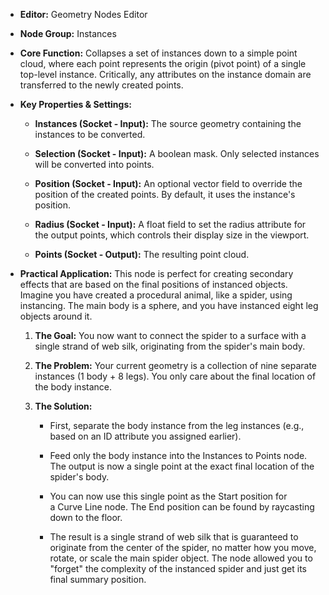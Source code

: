 - **Editor:** Geometry Nodes Editor
    
- **Node Group:** Instances
    
- **Core Function:** Collapses a set of instances down to a simple point cloud, where each point represents the origin (pivot point) of a single top-level instance. Critically, any attributes on the instance domain are transferred to the newly created points.
    
- **Key Properties & Settings:**
    
    - **Instances (Socket - Input):** The source geometry containing the instances to be converted.
        
    - **Selection (Socket - Input):** A boolean mask. Only selected instances will be converted into points.
        
    - **Position (Socket - Input):** An optional vector field to override the position of the created points. By default, it uses the instance's position.
        
    - **Radius (Socket - Input):** A float field to set the radius attribute for the output points, which controls their display size in the viewport.
        
    - **Points (Socket - Output):** The resulting point cloud.
        
- **Practical Application:** This node is perfect for creating secondary effects that are based on the final positions of instanced objects. Imagine you have created a procedural animal, like a spider, using instancing. The main body is a sphere, and you have instanced eight leg objects around it.
    
    1. **The Goal:** You now want to connect the spider to a surface with a single strand of web silk, originating from the spider's main body.
        
    2. **The Problem:** Your current geometry is a collection of nine separate instances (1 body + 8 legs). You only care about the final location of the body instance.
        
    3. **The Solution:**
        
        - First, separate the body instance from the leg instances (e.g., based on an ID attribute you assigned earlier).
            
        - Feed only the body instance into the Instances to Points node. The output is now a single point at the exact final location of the spider's body.
            
        - You can now use this single point as the Start position for a Curve Line node. The End position can be found by raycasting down to the floor.
            
        - The result is a single strand of web silk that is guaranteed to originate from the center of the spider, no matter how you move, rotate, or scale the main spider object. The node allowed you to "forget" the complexity of the instanced spider and just get its final summary position.